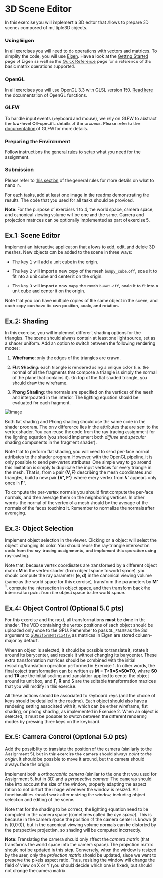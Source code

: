 3D Scene Editor
===============

In this exercise you will implement a 3D editor that allows to prepare 3D scenes composed of multiple3D objects.

### Using Eigen

In all exercises you will need to do operations with vectors and matrices. To simplify the code, you will use [Eigen](http://eigen.tuxfamily.org/).
Have a look at the [Getting Started](http://eigen.tuxfamily.org/dox/GettingStarted.html) page of Eigen as well as the [Quick Reference](http://eigen.tuxfamily.org/dox/group__QuickRefPage.html}) page for a reference of the basic matrix operations supported.

### OpenGL

In all exercises you will use OpenGL 3.3 with GLSL version 150. [Read here](http://docs.gl) the documentation of OpenGL functions.

### GLFW

To handle input events (keyboard and mouse), we rely on GLFW to abstract the low-level OS-specific details of the process. Please refer to the [documentation](http://www.glfw.org/docs/latest/) of GLFW for more details.

### Preparing the Environment

Follow instructions the [general rules](https://github.com/nyu-cg-fall-17/computer-graphics/blob/master/RULES.md) to setup what you need for the assignment.

### Submission

Please refer to [this section](https://github.com/nyu-cg-fall-17/computer-graphics/blob/master/RULES.md#what-to-hand-in) of the general rules for more details on what to hand in.

For each tasks, add at least one image in the readme demonstrating the results.
The code that you used for all tasks should be provided.

**Note**: For the purpose of exercises 1 to 4, the world space, camera space, and canonical viewing volume will be one and the same. Camera and projection matrices can be optionally implemented as part of exercise 5.


Ex.1: Scene Editor
------------------

Implement an interactive application that allows to add, edit, and delete 3D meshes. New objects can be added to the scene in three ways:

- The key <kbd>1</kbd> will add a unit cube in the origin. 

- The key <kbd>2</kbd> will import a new copy of the mesh `bumpy_cube.off`, scale it to fit into a unit cube and center it on the origin.

- The key <kbd>3</kbd> will import a new copy the mesh `bunny.off`, scale it to fit into a unit cube and center it on the origin.

Note that you can have multiple copies of the same object in the scene, and each copy can have its own position, scale, and rotation.

Ex.2: Shading
-------------

In this exercise, you will implement different shading options for the triangles. The scene should always contain at least one light source, set as a shader uniform. Add an option to switch between the following rendering modes:

1. **Wireframe**: only the edges of the triangles are drawn.

2. **Flat Shading**: each triangle is rendered using a unique color (i.e. the normal of all the fragments that compose a triangle is simply the normal of the plane that contains it). On top of the flat shaded triangle, you should draw the wireframe.

3. **Phong Shading**: the normals are specified on the vertices of the mesh and interpolated in the interior. The lighting equation should be evaluated for each fragment.

![image](img/bunny.png)

Both flat shading and Phong shading should use the same code in the shader program. The only difference lies in the attributes that are sent to the vertex shader. You can reuse the code from the ray-tracing assignment for the lighting equation (you should implement both *diffuse* and *specular* shading components in the fragment shader).

Note that to perform flat shading, you will need to send per-face normal attributes to the shader program. However, with the OpenGL pipeline, it is only possible to send *per-vertex* attributes. One simple way to go around this limitation is simply to duplicate the input vertices for every triangle in the mesh. That is, from a pair **(V, F)** describing the mesh coordinates and triangles, build a new pair **(V', F')**, where every vertex from **V'** appears only once in **F'**.

To compute the per-vertex normals you should first compute the per-face normals, and then average them on the neighboring vertices. In other words, the normal of the vertex of a mesh should be the average of the normals of the faces touching it. Remember to normalize the normals after averaging.


Ex.3: Object Selection
----------------------

Implement object selection in the viewer. Clicking on a object will select the object, changing its color.
You should reuse the ray-triangle intersection code from the ray-tracing assignments, and implement this operation using ray-casting.

Note that, because vertex coordinates are transformed by a different object matrix **M** in the vertex shader (from object space to world space), you should compute the ray parameter **(e, d)** in the canonical viewing volume (same as the world space for this exercise), transform the parameters by **M<sup>-1</sup>**, compute the intersection in object space, and then transform back the intersection point from the object space to the world space.


Ex.4: Object Control (Optional 5.0 pts)
--------------------

For this exercise and the next, all transformations **must** be done in the shader. The VBO containing the vertex positions of each object should be uploaded only once to the GPU. Remember to pass `GL_FALSE` as the 3rd argument to [`glUniformMatrix4fv`](http://docs.gl/gl3/glUniform), as matrices in Eigen are stored column-major by default.

When an object is selected, it should be possible to translate it, rotate it around its barycenter, and rescale it without changing its barycenter. These extra transformation matrices should be combined with the initial rescaling/translation operation performed in Exercise 1. In other words, the final object transformation can be written as **M** = **T×R×S×S0×T0**, where **S0** and **T0** are the initial scaling and translation applied to center the object around its unit box, and **T**, **R** and **S** are the editable transformation matrices that you will modify in this exercise.

All these actions should be associated to keyboard keys (and the choice of keys should be detailed in the readme).
Each object should also have a rendering setting associated with it, which can be either wireframe, flat shading, or phong shading, as implemented in Exercise 2. When an object is selected, it must be possible to switch between the different rendering modes by pressing three keys on the keyboard.


Ex.5: Camera Control (Optional 5.0 pts)
-------------------------------

Add the possibility to translate the position of the camera (similarly to the Assignment 5), but in this exercise the camera should always *point to the origin*. It should be possible to move it around, but the camera should always face the origin.

Implement both a *orthographic camera* (similar to the one that you used for Assignment 5, but in 3D) and a *perspective camera*. The cameras should take into account the size of the window, properly adapting the aspect ration to not distort the image whenever the window is resized. All functionalities should work after resizing the window, including object selection and editing of the scene.

Note that for the shading to be correct, the lighting equation need to be computed in the camera space (sometimes called the *eye space*). This is because in the camera space the position of the camera center is known (it is (0,0,0)), but in the canonical viewing volume normals can be distorted by the perspective projection, so shading will be computed incorrectly.

**Note:** Translating the camera should only affect the *camera matrix* (that transforms the world space into the camera space). The projection matrix should not be updated in this step.
Conversely, when the window is resized by the user, only the *projection matrix* should be updated, since we want to preserve the pixels aspect ratio. Thus, resizing the window will change the field of view on X or Y (you should decide which one is fixed), but should not change the camera matrix.
